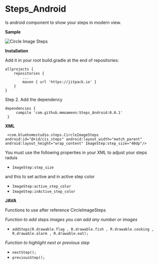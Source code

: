 # Steps_Android

Is android component to show your steps in modern view.
 
 **Sample**
 
 ![Circle Image Steps](https://github.com/mmoamenn/Steps_Android/blob/master/samples/videotogif_2017.04.21_17.54.05.gif)
 
 **Installation**
 
 Add it in your root build.gradle at the end of repositories:
 
 	allprojects {
 		repositories {
 			...
 			maven { url 'https://jitpack.io' }
 		}
 	}
 	
 Step 2. Add the dependency
 
 	dependencies {
 	     compile 'com.github.mmoamenn:Steps_Android:0.0.1'
     }

 	
 **XML**
 
` <com.bluehomestudio.steps.CircleImageSteps
         android:id="@+id/cis_steps"
         android:layout_width="match_parent"
         android:layout_height="wrap_content"
         ImageStep:step_size="40dp"/>`
         
 You must use the following properties in your XML to adjust your steps raduis
 
 * `ImageStep:step_size`
 
 and this to set active and in active step color 
 
 * `ImageStep:active_step_color`
 * `ImageStep:inActive_step_color`
 
 **JAVA**
 
 Functions to use after reference CircleImageSteps
 
 _Function to add steps images you can add any number or images_ 
 
 * `addSteps(R.drawable.flag , R.drawable.fish
                 , R.drawable.cooking , R.drawable.alarm
                 , R.drawable.eat);`
                 
 _Function to highlight next or previous step_
 
 * `nextStep();`
 * `previousStep();`
